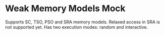 # Weak Memory Models Mock

Supports SC, TSO, PSO and SRA memory models. Relaxed access in SRA is not supported yet. Has two execution modes: random and interactive.
